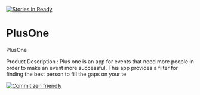 [![Stories in Ready](https://badge.waffle.io/BinaryBaboons/PlusOne.png?label=ready&title=Ready)](https://waffle.io/BinaryBaboons/PlusOne?utm_source=badge)
# PlusOne
PlusOne


Product Description : Plus one is an app for events that need more people in order to make an 
event more successful. This app provides a filter for finding the best person to fill the gaps on your te

[![Commitizen friendly](https://img.shields.io/badge/commitizen-friendly-brightgreen.svg)](http://commitizen.github.io/cz-cli/)

